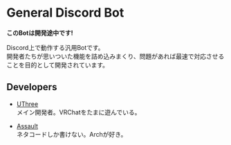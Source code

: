 # General Discord Bot

**このBotは開発途中です!**

Discord上で動作する汎用Botです。  
開発者たちが思いついた機能を詰め込みまくり、問題があれば最速で対応させることを目的として開発されています。

## Developers

- [UThree](https://github.com/uthree)  
  メイン開発者。VRChatをたまに遊んでいる。

- [Assault](https://github.com/Assault-8448)  
  ネタコードしか書けない。Archが好き。

